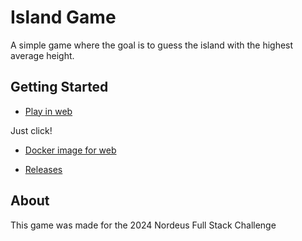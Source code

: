 # Island Game

A simple game where the goal is to guess the island with the highest average height.

## Getting Started

- [Play in web](https://islandgame.katt.one/)

Just click!

- [Docker image for web](https://hub.docker.com/repository/docker/kattmaniak/islandgame)

- [Releases](https://github.com/kattmaniak/island_game/releases)

## About

This game was made for the 2024 Nordeus Full Stack Challenge
